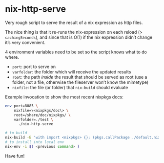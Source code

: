 # nix-http-serve

Very rough script to serve the result of a nix expression as http files.

The nice thing is that it re-runs the nix-expression on each reload (> `cachingSeconds`),
and since that is O(1) if the nix expression didn’t change it’s very convenient.

4 environment variables need to be set so the script knows what to do where.

* `port`: port to serve on
* `varfolder`: the folder which will receive the updated results
* `root`: the path *inside* the result that should be served as root (use a folder, not a file, otherwise the fileserver won’t know the mimetype)
* `nixfile`: the file (or folder) that `nix-build` should evaluate

Example invocation to show the most recent nixpkgs docs:

```bash
env port=8085 \
    nixfile=\<nixpkgs/doc\> \
    root=/share/doc/nixpkgs/ \
    varfolder=./test \
      ./nix-http-serve
```

```bash
# to build
nix-build -E 'with import <nixpkgs> {}; (pkgs.callPackage ./default.nix {}).nix-http-serve'
# to install into local env
nix-env -i $( <previous command> )
```

Have fun!
